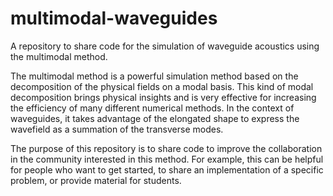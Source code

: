 # multimodal-waveguides
A repository to share code for the simulation of waveguide acoustics using the multimodal method.

The multimodal method is a powerful simulation method based on the decomposition of the physical fields
on a modal basis. This kind of modal decomposition brings physical insights and is very effective for increasing the 
efficiency of many different numerical methods.
In the context of waveguides, it takes advantage of the elongated shape to express the wavefield as a summation of the transverse modes.

The purpose of this repository is to share code to improve the collaboration in the community interested in this method. 
For example, this can be helpful for people who want to get started, to share an implementation of a specific problem, or provide 
material for students.
